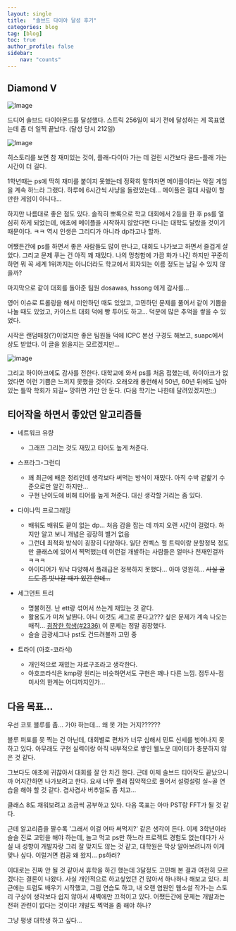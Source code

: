 ```yaml
---
layout: single
title:  "솔브드 다이아 달성 후기"
categories: blog
tag: [blog]
toc: true
author_profile: false
sidebar:
    nav: "counts"
---
```



## Diamond V
![Image](https://github.com/user-attachments/assets/7bcb89d1-5fc2-4b16-a73d-caa5ea6a4227)

드디어 솔브드 다이아몬드를 달성했다. 스트릭 256일이 되기 전에 달성하는 게 목표였는데 좀 더 일찍 끝났다. (달성 당시 212일)

![Image](https://github.com/user-attachments/assets/5a674dde-aa4a-4834-93d2-f94c3129c4bd)


히스토리를 보면 참 재미있는 것이, 플래-다이아 가는 데 걸린 시간보다 골드-플래 가는 시간이 더 길다. 

1학년때는 ps에 딱히 재미를 붙이지 못했는데 정확히 말하자면 메이플이라는 악질 게임을 계속 하느라 그랬다. 하루에 6시간씩 사냥을 돌렸었는데... 메이플은 절대 사람이 할만한 게임이 아니다...

하지만 나름대로 좋은 점도 있다. 솔직히 뽀록으로 학교 대회에서 2등을 한 후 ps를 열심히 하게 되었는데, 애초에 메이플을 시작하지 않았다면 다니는 대학도 달랐을 것이기 때문이다. ㅋㅋ 역시 인생은 그리디가 아니라 dp라고나 할까.

어쨌든간에 ps를 하면서 좋은 사람들도 많이 만나고, 대회도 나가보고 하면서 즐겁게 살았다. 그리고 문제 푸는 건 아직 꽤 재밌다. 나의 멍청함에 가끔 화가 나긴 하지만 꾸준히 하면 뭐 꼭 세계 1위까지는 아니더라도 학교에서 회자되는 이름 정도는 남길 수 있지 않을까?

마지막으로 같이 대회를 돌아준 팀원 dosawas, hssong 에게 감사를...

영어 이슈로 트롤링을 해서 미안하던 때도 있었고, 고민하던 문제를 풀어서 같이 기쁨을 나눌 때도 있었고, 카이스트 대회 덕에 빵 투어도 하고... 덕분에 많은 추억을 쌓을 수 있었다. 

시작은 랜덤매칭(?)이었지만 좋은 팀원들 덕에 ICPC 본선 구경도 해보고, suapc에서 상도 받았다. 이 글을 읽을지는 모르겠지만... 


![image](https://search.pstatic.net/common/?src=http%3A%2F%2Fcafefiles.naver.net%2FMjAyMDA3MTNfNjIg%2FMDAxNTk0NjI5Mzk2OTY5.opJngMXy3UpeKi_phCS_6zGBQRqKbHmLZhrDwPovPmsg.PtfB5ED0HdKpyumOBld84DNk8crFqfRJZP7Da0GD304g.JPEG%2F363c2c312072a5943a83b06b3600c0c7_11272525645.jpg&type=sc960_832)

그리고 하이아크에도 감사를 전한다. 대학교에 와서 ps를 처음 접했는데, 하이아크가 없었다면 이런 기쁨은 느끼지 못했을 것이다. 오래오래 롱런해서 50년, 60년 뒤에도 남아있는 틀딱 학회가 되길~ 망하면 가만 안 둔다. (다음 학기는 나한테 달려있겠지만;;)

## 티어작을 하면서 좋았던 알고리즘들
- 네트워크 유량
    - 그래프 그리는 것도 재밌고 티어도 높게 쳐준다. 

- 스프라그-그런디
    - 꽤 최근에 배운 정리인데 생각보다 써먹는 방식이 재밌다. 아직 수박 겉핥기 수준으로만 알긴 하지만...
    - 구현 난이도에 비해 티어를 높게 쳐준다. 대신 생각할 거리는 좀 있다.

- 다이나믹 프로그래밍
    - 배워도 배워도 끝이 없는 dp... 처음 감을 잡는 데 까지 오랜 시간이 걸렸다. 하지만 알고 보니 개념은 굉장히 별거 없음
    - 그런데 최적화 방식이 굉장히 다양하다. 일단 컨벡스 헐 트릭이랑 분할정복 정도만 클래스에 있어서 찍먹했는데 이런걸 개발하는 사람들은 얼마나 천재인걸까 ㅋㅋㅋ
    - 아이디어가 워낙 다양해서 플래급은 정복하지 못했다... 아마 영원히... ~~사실 골드도 좀 빗나갈 때가 있긴 한데...~~

- 세그먼트 트리
    - 명불허전. 난 ett랑 섞어서 쓰는게 재밌는 것 같다.
    - 활용도가 미쳐 날뛴다. 아니 이것도 세그로 푼다고??? 싶은 문제가 계속 나오는 매직... [굉장한 학생(#2336)](https://www.acmicpc.net/problem/2336) 이 문제는 정말 굉장했다.
    - 슬슬 금광세그나 pst도 건드려볼까 고민 중

- 트라이 (아호-코라식)
    - 개인적으로 재밌는 자료구조라고 생각한다.
    - 아호코라식은 kmp랑 원리는 비슷하면서도 구현은 꽤나 다른 느낌. 접두사-접미사의 한계는 어디까지인가...

## 다음 목표...
우선 코포 블루를 좀... 가야 하는데...
왜 못 가는 거지??????

블루 퍼포를 못 찍는 건 아닌데, 대회별로 편차가 너무 심해서 민트 신세를 벗어나지 못하고 있다. 아무래도 구현 실력이랑 아직 내부적으로 쌓인 웰노운 데이터가 충분하지 않은 것 같다.

그보다도 애초에 귀찮아서 대회를 잘 안 치긴 한다. 근데 이제 솔브드 티어작도 끝났으니까 어지간하면 나가보려고 한다. 요새 너무 플래 집약적으로 풀어서 설렁설렁 실~골 연습을 해야 할 것 같다. 겸사겸사 버추얼도 좀 치고...

클래스 8도 채워보려고 조금씩 공부하고 있다. 다음 목표는 아마 PST랑 FFT가 될 것 같다.

근데 알고리즘을 팔수록 '그래서 이걸 어따 써먹지?' 같은 생각이 든다. 이제 3학년이라 슬슬 진로 고민을 해야 하는데, 놀고 먹고 ps만 하느라 프로젝트 경험도 없는데다가 사실 내 성향이 개발자랑 그리 잘 맞지도 않는 것 같고, 대학원은 막상 알아보려니까 이게 맞나 싶다. 이럴거면 컴공 왜 왔지... ps하러?

이대로는 진짜 안 될 것 같아서 휴학을 하긴 했는데 3달정도 고민해 본 결과 여전히 모르겠다는 결론이 나왔다. 사실 개인적으로 하고싶었던 건 많아서 하나하나 해보고 있다. 최근에는 드럼도 배우기 시작했고, 그림 연습도 하고, 내 오랜 염원인 웹소설 작가-는 스토리 구상이 생각보다 쉽지 않아서 새벽에만 끄적이고 있다. 어쨌든간에 문제는 개발과는 전혀 관련이 없다는 것이다! 개발도 찍먹을 좀 해야 하나? 

그냥 평생 대학생 하고 싶다...
